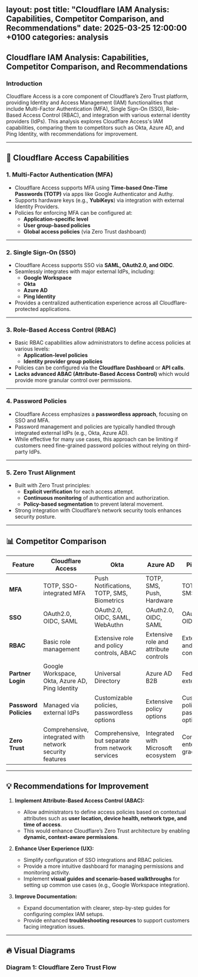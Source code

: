 layout: post
title: "Cloudflare IAM Analysis: Capabilities, Competitor Comparison, and Recommendations"
date: 2025-03-25 12:00:00 +0100
categories: analysis
---

## Cloudflare IAM Analysis: Capabilities, Competitor Comparison, and Recommendations

### Introduction
Cloudflare Access is a core component of Cloudflare’s Zero Trust platform, providing Identity and Access Management (IAM) functionalities that include Multi-Factor Authentication (MFA), Single Sign-On (SSO), Role-Based Access Control (RBAC), and integration with various external identity providers (IdPs). This analysis explores Cloudflare Access's IAM capabilities, comparing them to competitors such as Okta, Azure AD, and Ping Identity, with recommendations for improvement.

---

## 🌟 Cloudflare Access Capabilities

### 1. Multi-Factor Authentication (MFA)
- Cloudflare Access supports MFA using **Time-based One-Time Passwords (TOTP)** via apps like Google Authenticator and Authy.
- Supports hardware keys (e.g., **YubiKeys**) via integration with external Identity Providers.
- Policies for enforcing MFA can be configured at:
  - **Application-specific level**
  - **User group-based policies**
  - **Global access policies** (via Zero Trust dashboard)

---

### 2. Single Sign-On (SSO)
- Cloudflare Access supports SSO via **SAML, OAuth2.0, and OIDC**.
- Seamlessly integrates with major external IdPs, including:
  - **Google Workspace**
  - **Okta**
  - **Azure AD**
  - **Ping Identity**
- Provides a centralized authentication experience across all Cloudflare-protected applications.

---

### 3. Role-Based Access Control (RBAC)
- Basic RBAC capabilities allow administrators to define access policies at various levels:
  - **Application-level policies**
  - **Identity provider group policies**
- Policies can be configured via the **Cloudflare Dashboard** or **API calls**.
- **Lacks advanced ABAC (Attribute-Based Access Control)** which would provide more granular control over permissions.

---

### 4. Password Policies
- Cloudflare Access emphasizes a **passwordless approach**, focusing on SSO and MFA.
- Password management and policies are typically handled through integrated external IdPs (e.g., Okta, Azure AD).
- While effective for many use cases, this approach can be limiting if customers need fine-grained password policies without relying on third-party IdPs.

---

### 5. Zero Trust Alignment
- Built with Zero Trust principles:
  - **Explicit verification** for each access attempt.
  - **Continuous monitoring** of authentication and authorization.
  - **Policy-based segmentation** to prevent lateral movement.
- Strong integration with Cloudflare’s network security tools enhances security posture.

---

## 📊 Competitor Comparison

| Feature                | Cloudflare Access       | Okta                    | Azure AD               | Ping Identity         |
|------------------------|------------------------|-------------------------|------------------------|-----------------------|
| **MFA**                | TOTP, SSO-integrated MFA | Push Notifications, TOTP, SMS, Biometrics | TOTP, SMS, Push, Hardware | TOTP, Push, SMS, Hardware |
| **SSO**                | OAuth2.0, OIDC, SAML    | OAuth2.0, OIDC, SAML, WebAuthn | OAuth2.0, OIDC, SAML | OAuth2.0, OIDC, SAML |
| **RBAC**               | Basic role management    | Extensive role and policy controls, ABAC | Extensive role and attribute controls | Extensive role and policy controls |
| **Partner Login**      | Google Workspace, Okta, Azure AD, Ping Identity | Universal Directory | Azure AD B2B | Federated with external IdPs |
| **Password Policies**  | Managed via external IdPs | Customizable policies, passwordless options | Extensive policy options | Customizable policies, passwordless options |
| **Zero Trust**         | Comprehensive, integrated with network security features | Comprehensive, but separate from network services | Integrated with Microsoft ecosystem | Comprehensive, enterprise-grade policies |

---

## 💡 Recommendations for Improvement

1. **Implement Attribute-Based Access Control (ABAC):**
   - Allow administrators to define access policies based on contextual attributes such as **user location, device health, network type, and time of access**.
   - This would enhance Cloudflare’s Zero Trust architecture by enabling **dynamic, context-aware permissions**.

2. **Enhance User Experience (UX):**
   - Simplify configuration of SSO integrations and RBAC policies.
   - Provide a more intuitive dashboard for managing permissions and monitoring activity.
   - Implement **visual guides and scenario-based walkthroughs** for setting up common use cases (e.g., Google Workspace integration).

3. **Improve Documentation:**
   - Expand documentation with clearer, step-by-step guides for configuring complex IAM setups.
   - Provide enhanced **troubleshooting resources** to support customers facing integration issues.

---

## 🔥 Visual Diagrams

### Diagram 1: **Cloudflare Zero Trust Flow**

